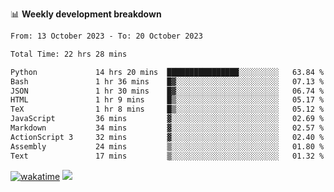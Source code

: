 📊 **Weekly development breakdown**
<!--START_SECTION:waka-->

```txt
From: 13 October 2023 - To: 20 October 2023

Total Time: 22 hrs 28 mins

Python             14 hrs 20 mins  ████████████████░░░░░░░░░   63.84 %
Bash               1 hr 36 mins    █▓░░░░░░░░░░░░░░░░░░░░░░░   07.13 %
JSON               1 hr 30 mins    █▓░░░░░░░░░░░░░░░░░░░░░░░   06.74 %
HTML               1 hr 9 mins     █▒░░░░░░░░░░░░░░░░░░░░░░░   05.17 %
TeX                1 hr 8 mins     █▒░░░░░░░░░░░░░░░░░░░░░░░   05.12 %
JavaScript         36 mins         ▓░░░░░░░░░░░░░░░░░░░░░░░░   02.69 %
Markdown           34 mins         ▓░░░░░░░░░░░░░░░░░░░░░░░░   02.57 %
ActionScript 3     32 mins         ▓░░░░░░░░░░░░░░░░░░░░░░░░   02.40 %
Assembly           24 mins         ▒░░░░░░░░░░░░░░░░░░░░░░░░   01.80 %
Text               17 mins         ▒░░░░░░░░░░░░░░░░░░░░░░░░   01.32 %
```

<!--END_SECTION:waka-->
[![wakatime](https://wakatime.com/badge/user/c6720b29-9431-4a60-bc9d-e1fb2b6bd65f.svg)](https://wakatime.com/@c6720b29-9431-4a60-bc9d-e1fb2b6bd65f)
![](https://komarev.com/ghpvc/?username=callanwu)
